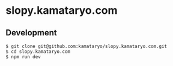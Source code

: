 # slopy.kamataryo.com

## Development

```
$ git clone git@github.com:kamataryo/slopy.kamataryo.com.git
$ cd slopy.kamataryo.com
$ npm run dev
```

